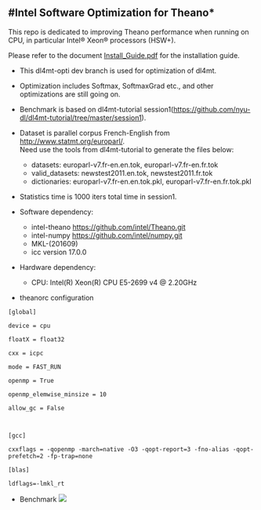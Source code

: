 #Intel Software Optimization for Theano*
---

This repo is dedicated to improving Theano performance when running on CPU, in particular Intel® Xeon® processors (HSW+).

Please refer to the document [Install_Guide.pdf](https://github.com/intel/theano/blob/master/Install_Guide.pdf) for the installation guide.


* This dl4mt-opti dev branch is used for optimization of dl4mt.
* Optimization includes Softmax, SoftmaxGrad etc., and other optimizations are still going on.

* Benchmark is based on dl4mt-tutorial session1(https://github.com/nyu-dl/dl4mt-tutorial/tree/master/session1).
* Dataset is parallel corpus French-English from http://www.statmt.org/europarl/. <br />
  Need use the tools from dl4mt-tutorial to generate the files below:
     * datasets: europarl-v7.fr-en.en.tok, europarl-v7.fr-en.fr.tok
     * valid_datasets: newstest2011.en.tok, newstest2011.fr.tok
     * dictionaries: europarl-v7.fr-en.en.tok.pkl, europarl-v7.fr-en.fr.tok.pkl

* Statistics time is 1000 iters total time in session1.
* Software dependency:
     * intel-theano https://github.com/intel/Theano.git
     * intel-numpy  https://github.com/intel/numpy.git
     * MKL-(201609)
     * icc version 17.0.0
* Hardware dependency:
     * CPU: Intel(R) Xeon(R) CPU E5-2699 v4 @ 2.20GHz

* theanorc configuration
<pre><code>[global]<br />
device = cpu<br />
floatX = float32<br />
cxx = icpc<br />
mode = FAST_RUN<br />
openmp = True<br />
openmp_elemwise_minsize = 10<br />
allow_gc = False<br />
<br />
[gcc]<br />
cxxflags = -qopenmp -march=native -O3 -qopt-report=3 -fno-alias -qopt-prefetch=2 -fp-trap=none<br />
[blas]<br />
ldflags=-lmkl_rt<br /></code></pre>

* Benchmark
![](https://raw.githubusercontent.com/intel/Theano/dl4mt-opti/doc/images/simple-encoder-decoder_benchmark.png)
